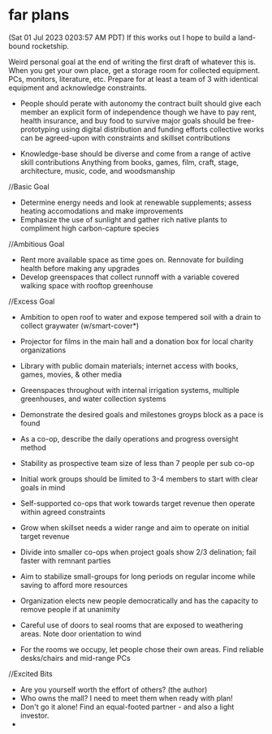 
# far plans
(Sat 01 Jul 2023 0203:57 AM PDT)
If this works out I hope to build a land-bound rocketship.

Weird personal goal at the end of writing the first draft of whatever this is. 
When you get your own place, get a storage room for collected equipment. PCs, monitors, literature, etc.
Prepare for at least a team of 3 with identical equipment and acknowledge constraints.

- People should perate with autonomy
the contract built should give each member an explicit form of independence
though we have to pay rent, health insurance, and buy food to survive
major goals should be free-prototyping using digital distribution and funding efforts
collective works can be agreed-upon with constraints and skillset contributions

- Knowledge-base should be diverse and come from a range of active skill contributions
Anything from books, games, film, craft, stage, architecture, music, code, and woodsmanship

//Basic Goal
- Determine energy needs and look at renewable supplements; assess heating accomodations and make improvements
- Emphasize the use of sunlight and gather rich native plants to compliment high carbon-capture species

//Ambitious Goal
- Rent more available space as time goes on. Rennovate for building health before making any upgrades
- Develop greenspaces that collect runnoff with a variable covered walking space with rooftop greenhouse

//Excess Goal
- Ambition to open roof to water and expose tempered soil with a drain to collect graywater (w/smart-cover*)
- Projector for films in the main hall and a donation box for local charity organizations
- Library with public domain materials; internet access with books, games, movies, & other media
- Greenspaces throughout with internal irrigation systems, multiple greenhouses, and water collection systems

- Demonstrate the desired goals and milestones groyps block as a pace is found
- As a co-op, describe the daily operations and progress oversight method
- Stability as prospective team size of less than 7 people per sub co-op 
- Initial work groups should be limited to 3-4 members to start with clear goals in mind
- Self-supported co-ops that work towards target revenue then operate within agreed constraints
- Grow when skillset needs a wider range and aim to operate on initial target revenue
- Divide into smaller co-ops when project goals show 2/3 delination; fail faster with remnant parties
- Aim to stabilize small-groups for long periods on regular income while saving to afford more resources
- Organization elects new people democratically and has the capacity to remove people if at unanimity
- Careful use of doors to seal rooms that are exposed to weathering areas. Note door orientation to wind
- For the rooms we occupy, let people chose their own areas. Find reliable desks/chairs and mid-range PCs

//Excited Bits
- Are you yourself worth the effort of others? (the author)
- Who owns the mall? I need to meet them when ready with plan!
- Don't go it alone! Find an equal-footed partner - and also a light investor.
- 
